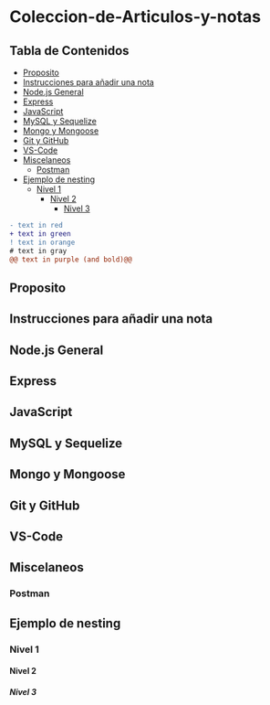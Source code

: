 # Coleccion-de-Articulos-y-notas


## Tabla de Contenidos
- [Proposito](#proposito)
- [Instrucciones para añadir una nota](#instrucciones-para-a-adir-una-nota)
- [Node.js General](#nodejs-general)
- [Express](#express)
- [JavaScript](#javascript)
- [MySQL y Sequelize](#mysql-y-sequelize)
- [Mongo y Mongoose](#mongo-y-mongoose)
- [Git y GitHub](#git-y-github)
- [VS-Code](#vs-code)
- [Miscelaneos](#miscelaneos)
  * [Postman](#postman)
- [Ejemplo de nesting](#ejemplo-de-nesting)
  * [Nivel 1](#nivel-1)
    + [Nivel 2](#nivel-2)
      - [Nivel 3](#nivel-3)


```diff
- text in red
+ text in green
! text in orange
# text in gray
@@ text in purple (and bold)@@
```


## Proposito

## Instrucciones para añadir una nota


## Node.js General

## Express

## JavaScript

## MySQL y Sequelize

## Mongo y Mongoose

## Git y GitHub

## VS-Code

## Miscelaneos
### Postman

## Ejemplo de nesting
### Nivel 1
#### Nivel 2
##### Nivel 3
